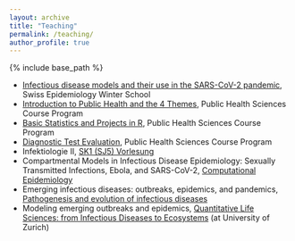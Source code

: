 ```yaml
---
layout: archive
title: "Teaching"
permalink: /teaching/
author_profile: true
---
```


{% include base_path %}

- [Infectious disease models and their use in the SARS-CoV-2 pandemic](https://www.epi-winterschool.org/wp-content/uploads/2021/06/WS2022_AlthausRiouHodcroft_Infectious_disease_description.pdf), Swiss Epidemiology Winter School
- [Introduction to Public Health and the 4 Themes](https://zuw.me/kurse/dt.php?kid=4448), Public Health Sciences Course Program
- [Basic Statistics and Projects in R](https://zuw.me/kurse/dt.php?kid=4474), Public Health Sciences Course Program
- [Diagnostic Test Evaluation](https://zuw.me/kurse/dt.php?kid=4480), Public Health Sciences Course Program
- Infektiologie II, [SK1 (SJ5) Vorlesung](https://www.ksl.unibe.ch/KSL/kurzansicht?4&stammNr=451204&semester=FS2023&lfdNr=0)
- Compartmental Models in Infectious Disease Epidemiology: Sexually Transmitted Infections, Ebola, and SARS-CoV-2, [Computational Epidemiology](https://www.ksl.unibe.ch/KSL/kurzansicht?stammNr=467294&semester=HS2023&lfdNr=0)
- Emerging infectious diseases: outbreaks, epidemics, and pandemics, [Pathogenesis and evolution of infectious diseases](https://www.ksl.unibe.ch/KSL/kurzansicht?2&stammNr=4542&semester=HS2022&lfdNr=0)
- Modeling emerging outbreaks and epidemics, [Quantitative Life Sciences: from Infectious Diseases to Ecosystems](https://studentservices.uzh.ch/uzh/anonym/vvz/?sap-language=EN&sap-ui-language=EN#/details/2022/003/SM/50797178) (at University of Zurich)
